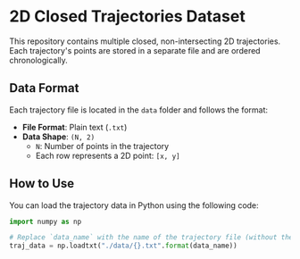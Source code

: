# 2D Closed Trajectories Dataset

This repository contains multiple closed, non-intersecting 2D trajectories. Each trajectory's points are stored in a separate file and are ordered chronologically.

## Data Format

Each trajectory file is located in the `data` folder and follows the format:

- **File Format**: Plain text (`.txt`)
- **Data Shape**: `(N, 2)`
  - `N`: Number of points in the trajectory
  - Each row represents a 2D point: `[x, y]`

## How to Use

You can load the trajectory data in Python using the following code:

```python
import numpy as np

# Replace `data_name` with the name of the trajectory file (without the extension)
traj_data = np.loadtxt("./data/{}.txt".format(data_name))
